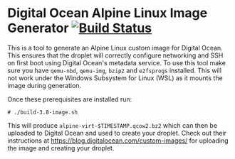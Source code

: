 # Digital Ocean Alpine Linux Image Generator [![Build Status](https://travis-ci.com/benpye/alpine-droplet.svg?branch=master)](https://travis-ci.com/benpye/alpine-droplet)

This is a tool to generate an Alpine Linux custom image for Digital Ocean. This ensures that the droplet will correctly configure networking and SSH on first boot using Digital Ocean's metadata service. To use this tool make sure you have `qemu-nbd`, `qemu-img`, `bzip2` and `e2fsprogs` installed. This will not work under the Windows Subsystem for Linux (WSL) as it mounts the image during generation.

Once these prerequisites are installed run:

`# ./build-3.8-image.sh`

This will produce `alpine-virt-$TIMESTAMP.qcow2.bz2` which can then be uploaded to Digital Ocean and used to create your droplet. Check out their instructions at https://blog.digitalocean.com/custom-images/ for uploading the image and creating your droplet.

